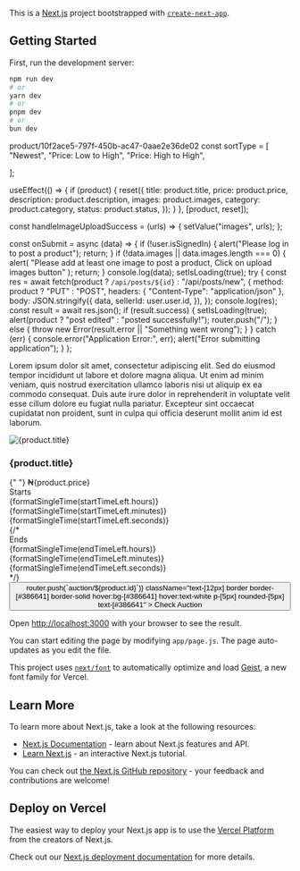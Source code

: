 This is a [Next.js](https://nextjs.org) project bootstrapped with [`create-next-app`](https://github.com/vercel/next.js/tree/canary/packages/create-next-app).

## Getting Started

First, run the development server:

```bash
npm run dev
# or
yarn dev
# or
pnpm dev
# or
bun dev
```
product/10f2ace5-797f-450b-ac47-0aae2e36de02
const sortType = [
"Newest",
"Price: Low to High",
"Price: High to High",

];

 useEffect(() => {
    if (product) {
      reset({
        title: product.title,
        price: product.price,
        description: product.description,
        images: product.images,
        category: product.category,
        status: product.status,
      });
    }
  }, [product, reset]);

  const handleImageUploadSuccess = (urls) => {
    setValue("images", urls);
  };

  const onSubmit = async (data) => {
    if (!user.isSignedIn) {
      alert("Please log in to post a product");
      return;
    }
    if (!data.images || data.images.length === 0) {
      alert(
        "Please add at least one image to post a product, Click on upload images button"
      );
      return;
    }
    console.log(data);
    setIsLoading(true);
    try {
      const res = await fetch(product ? `/api/posts/${id}` : "/api/posts/new", {
        method: product ? "PUT" : "POST",
        headers: { "Content-Type": "application/json" },
        body: JSON.stringify({
          data,
          sellerId: user.user.id,
        }),
      });
      console.log(res);
      const result = await res.json();
      if (result.success) {
        setIsLoading(true);
        alert(product ? "post edited" : "posted successfully!");
        router.push("/");
      } else {
        throw new Error(result.error || "Something went wrong");
      }
    } catch (err) {
      console.error("Application Error:", err);
      alert("Error submitting application");
    }
  };

  Lorem ipsum dolor sit amet, consectetur adipiscing elit. Sed do eiusmod tempor incididunt ut labore et dolore magna aliqua. Ut enim ad minim veniam, quis nostrud exercitation ullamco laboris nisi ut aliquip ex ea commodo consequat. Duis aute irure dolor in reprehenderit in voluptate velit esse cillum dolore eu fugiat nulla pariatur. Excepteur sint occaecat cupidatat non proident, sunt in culpa qui officia deserunt mollit anim id est laborum.

<div className="relative w-[30%]">
        <Image
          src={product.images[0]}
          alt={product.title}
          fill
          priority
          className="object-contain"
        />
      </div>
      <div className="flex flex-col gap-[5px]">
        <h3 className="uppercase text-[12px] font-bold">{product.title}</h3>
        <span className="font-bold text-[14px] text-[#f97a00]">
          {" "}
          &#8358;{product.price}
        </span>
        <div className="flex gap-[5px] items-center justify-between">
          <label className="font-bold text-[13px]">Starts</label>
          <div className="flex gap-[5px]">
            <span className="w-[20px] h-[20px] text-[12px] text-white bg-[#386644] flex-center font-bold">
              {formatSingleTime(startTimeLeft.hours)}
            </span>
            <span className="w-[20px] h-[20px] text-[12px] text-white bg-[#386644] flex-center font-bold">
              {formatSingleTime(startTimeLeft.minutes)}
            </span>
            <span className="w-[20px] h-[20px] text-[12px] text-white bg-[#386644] flex-center font-bold">
              {formatSingleTime(startTimeLeft.seconds)}
            </span>
          </div>
        </div>
        {/*<div className="flex gap-[5px] items-center justify-between">
          <label className="font-bold text-[13px]">Ends</label>
          <div className="flex gap-[5px]">
            <span className="w-[20px] h-[20px] text-[12px] text-white bg-[#386644] flex-center font-bold">
              {formatSingleTime(endTimeLeft.hours)}
            </span>
            <span className="w-[20px] h-[20px] text-[12px] text-white bg-[#386644] flex-center font-bold">
              {formatSingleTime(endTimeLeft.minutes)}
            </span>
            <span className="w-[20px] h-[20px] text-[12px] text-white bg-[#386644] flex-center font-bold">
              {formatSingleTime(endTimeLeft.seconds)}
            </span>
          </div>
        </div>*/}
        <div className="flex">
          <button
            onClick={() => router.push(`auction/${product.id}`)}
            className="text-[12px] border border-[#386641] border-solid hover:bg-[#386641] hover:text-white p-[5px] rounded-[5px] text-[#386641"
          >
            Check Auction
          </button>
        </div>
      </div>

  
Open [http://localhost:3000](http://localhost:3000) with your browser to see the result.

You can start editing the page by modifying `app/page.js`. The page auto-updates as you edit the file.

This project uses [`next/font`](https://nextjs.org/docs/app/building-your-application/optimizing/fonts) to automatically optimize and load [Geist](https://vercel.com/font), a new font family for Vercel.

## Learn More

To learn more about Next.js, take a look at the following resources:

- [Next.js Documentation](https://nextjs.org/docs) - learn about Next.js features and API.
- [Learn Next.js](https://nextjs.org/learn) - an interactive Next.js tutorial.

You can check out [the Next.js GitHub repository](https://github.com/vercel/next.js) - your feedback and contributions are welcome!

## Deploy on Vercel

The easiest way to deploy your Next.js app is to use the [Vercel Platform](https://vercel.com/new?utm_medium=default-template&filter=next.js&utm_source=create-next-app&utm_campaign=create-next-app-readme) from the creators of Next.js.

Check out our [Next.js deployment documentation](https://nextjs.org/docs/app/building-your-application/deploying) for more details.
